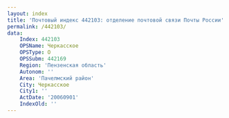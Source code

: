 ```yaml
---
layout: index
title: 'Почтовый индекс 442103: отделение почтовой связи Почты России'
permalink: /442103/
data:
    Index: 442103
    OPSName: Черкасское
    OPSType: О
    OPSSubm: 442169
    Region: 'Пензенская область'
    Autonom: ''
    Area: 'Пачелмский район'
    City: Черкасское
    City1: ''
    ActDate: '20060901'
    IndexOld: ''
---
```

